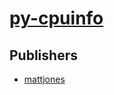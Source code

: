 # [py-cpuinfo](https://pypi.org/project/py-cpuinfo)



## Publishers
- [mattjones](https://pypi.org/user/mattjones)

